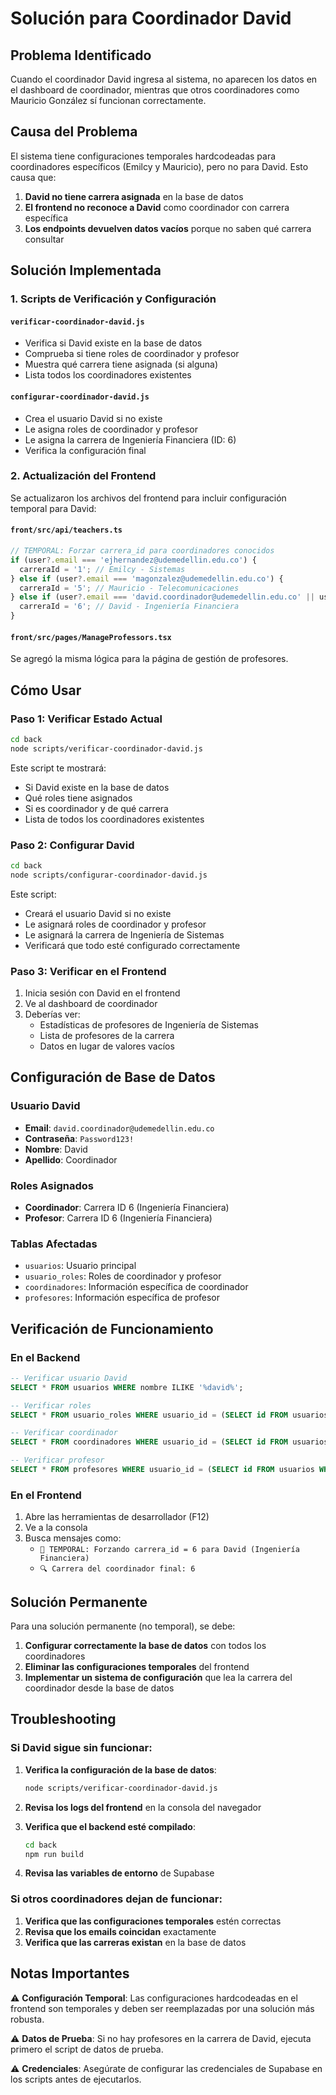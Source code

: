 # Solución para Coordinador David

## Problema Identificado

Cuando el coordinador David ingresa al sistema, no aparecen los datos en el dashboard de coordinador, mientras que otros coordinadores como Mauricio González sí funcionan correctamente.

## Causa del Problema

El sistema tiene configuraciones temporales hardcodeadas para coordinadores específicos (Emilcy y Mauricio), pero no para David. Esto causa que:

1. **David no tiene carrera asignada** en la base de datos
2. **El frontend no reconoce a David** como coordinador con carrera específica
3. **Los endpoints devuelven datos vacíos** porque no saben qué carrera consultar

## Solución Implementada

### 1. Scripts de Verificación y Configuración

#### `verificar-coordinador-david.js`
- Verifica si David existe en la base de datos
- Comprueba si tiene roles de coordinador y profesor
- Muestra qué carrera tiene asignada (si alguna)
- Lista todos los coordinadores existentes

#### `configurar-coordinador-david.js`
- Crea el usuario David si no existe
- Le asigna roles de coordinador y profesor
- Le asigna la carrera de Ingeniería Financiera (ID: 6)
- Verifica la configuración final

### 2. Actualización del Frontend

Se actualizaron los archivos del frontend para incluir configuración temporal para David:

#### `front/src/api/teachers.ts`
```javascript
// TEMPORAL: Forzar carrera_id para coordinadores conocidos
if (user?.email === 'ejhernandez@udemedellin.edu.co') {
  carreraId = '1'; // Emilcy - Sistemas
} else if (user?.email === 'magonzalez@udemedellin.edu.co') {
  carreraId = '5'; // Mauricio - Telecomunicaciones
} else if (user?.email === 'david.coordinador@udemedellin.edu.co' || user?.nombre?.toLowerCase().includes('david')) {
  carreraId = '6'; // David - Ingeniería Financiera
}
```

#### `front/src/pages/ManageProfessors.tsx`
Se agregó la misma lógica para la página de gestión de profesores.

## Cómo Usar

### Paso 1: Verificar Estado Actual

```bash
cd back
node scripts/verificar-coordinador-david.js
```

Este script te mostrará:
- Si David existe en la base de datos
- Qué roles tiene asignados
- Si es coordinador y de qué carrera
- Lista de todos los coordinadores existentes

### Paso 2: Configurar David

```bash
cd back
node scripts/configurar-coordinador-david.js
```

Este script:
- Creará el usuario David si no existe
- Le asignará roles de coordinador y profesor
- Le asignará la carrera de Ingeniería de Sistemas
- Verificará que todo esté configurado correctamente

### Paso 3: Verificar en el Frontend

1. Inicia sesión con David en el frontend
2. Ve al dashboard de coordinador
3. Deberías ver:
   - Estadísticas de profesores de Ingeniería de Sistemas
   - Lista de profesores de la carrera
   - Datos en lugar de valores vacíos

## Configuración de Base de Datos

### Usuario David
- **Email**: `david.coordinador@udemedellin.edu.co`
- **Contraseña**: `Password123!`
- **Nombre**: David
- **Apellido**: Coordinador

### Roles Asignados
- **Coordinador**: Carrera ID 6 (Ingeniería Financiera)
- **Profesor**: Carrera ID 6 (Ingeniería Financiera)

### Tablas Afectadas
- `usuarios`: Usuario principal
- `usuario_roles`: Roles de coordinador y profesor
- `coordinadores`: Información específica de coordinador
- `profesores`: Información específica de profesor

## Verificación de Funcionamiento

### En el Backend
```sql
-- Verificar usuario David
SELECT * FROM usuarios WHERE nombre ILIKE '%david%';

-- Verificar roles
SELECT * FROM usuario_roles WHERE usuario_id = (SELECT id FROM usuarios WHERE nombre ILIKE '%david%');

-- Verificar coordinador
SELECT * FROM coordinadores WHERE usuario_id = (SELECT id FROM usuarios WHERE nombre ILIKE '%david%');

-- Verificar profesor
SELECT * FROM profesores WHERE usuario_id = (SELECT id FROM usuarios WHERE nombre ILIKE '%david%');
```

### En el Frontend
1. Abre las herramientas de desarrollador (F12)
2. Ve a la consola
3. Busca mensajes como:
   - `🔧 TEMPORAL: Forzando carrera_id = 6 para David (Ingeniería Financiera)`
   - `🔍 Carrera del coordinador final: 6`

## Solución Permanente

Para una solución permanente (no temporal), se debe:

1. **Configurar correctamente la base de datos** con todos los coordinadores
2. **Eliminar las configuraciones temporales** del frontend
3. **Implementar un sistema de configuración** que lea la carrera del coordinador desde la base de datos

## Troubleshooting

### Si David sigue sin funcionar:

1. **Verifica la configuración de la base de datos**:
   ```bash
   node scripts/verificar-coordinador-david.js
   ```

2. **Revisa los logs del frontend** en la consola del navegador

3. **Verifica que el backend esté compilado**:
   ```bash
   cd back
   npm run build
   ```

4. **Revisa las variables de entorno** de Supabase

### Si otros coordinadores dejan de funcionar:

1. **Verifica que las configuraciones temporales** estén correctas
2. **Revisa que los emails coincidan** exactamente
3. **Verifica que las carreras existan** en la base de datos

## Notas Importantes

⚠️ **Configuración Temporal**: Las configuraciones hardcodeadas en el frontend son temporales y deben ser reemplazadas por una solución más robusta.

⚠️ **Datos de Prueba**: Si no hay profesores en la carrera de David, ejecuta primero el script de datos de prueba.

⚠️ **Credenciales**: Asegúrate de configurar las credenciales de Supabase en los scripts antes de ejecutarlos.
